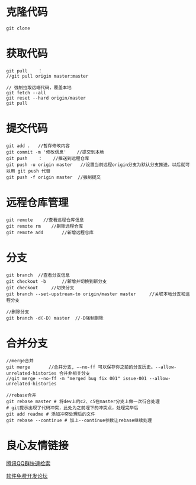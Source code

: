 # 克隆代码

    git clone  

# 获取代码

    git pull    ： 
    //git pull origin master:master

    // 强制拉取远端代码，覆盖本地
    git fetch --all
    git reset --hard origin/master
    git pull

# 提交代码

    git add .   //暂存修改内容
    git commit -m '修改信息'    //提交到本地
    git push    ：    //推送到远程仓库
    git push -u origin master   //设置当前远程origin分支为默认分支推送，以后就可以用 git push 代替
    git push -f origin master  //强制提交

# 远程仓库管理

    git remote    //查看远程仓库信息
    git remote rm    //删除远程仓库
    git remote add       //新增远程仓库

# 分支

    git branch  //查看分支信息
    git checkout -b      //新增并切换到新分支
    git checkout     //切换分支
    git branch --set-upstream-to origin/master master     //关联本地分支和远程分支

    //删除分支
    git branch -d(-D) master  //-D强制删除

# 合并分支

    //merge合并
    git merge       //合并分支, –-no-ff 可以保存你之前的分支历史。--allow-unrelated-histories 合并非相关分支
    //git merge --no-ff -m "merged bug fix 001" issue-001 --allow-unrelated-histories

    //rebase合并
    git rebase master # 将dev上的c2、c5在master分支上做一次衍合处理
    # git提示出现了代码冲突，此处为之前埋下的冲突点，处理完毕后
    git add readme # 添加冲突处理后的文件
    git rebase --continue # 加上--continue参数让rebase继续处理



 # 良心友情链接

[腾讯QQ群快速检索](http://u.720life.cn/s/8cf73f7c)

[软件免费开发论坛](http://u.720life.cn/s/bbb01dc0)